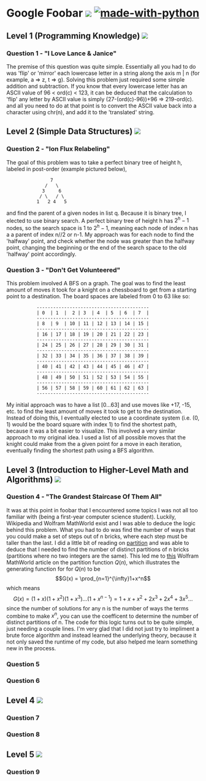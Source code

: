 # Google Foobar ![](https://us-central1-progress-markdown.cloudfunctions.net/progress/44) [![made-with-python](https://img.shields.io/badge/Made%20with-Python-1f425f.svg)](https://www.python.org/)


## Level 1 (Programming Knowledge) ![](https://us-central1-progress-markdown.cloudfunctions.net/progress/100)
### Question 1 - "I Love Lance & Janice"
The premise of this question was quite simple. 
Essentially all you had to do was 'flip' or 'mirror' each lowercase letter in a string along the axis m | n (for example, a => z, t => g). 
Solving this problem just required some simple addition and subtraction. If you know that every lowercase letter has an ASCII value of 96 < ord(c) < 123, 
it can be deduced that the calculation to 'flip' any letter by ASCII value is simply 
(27-(ord(c)-96))+96 => 219-ord(c). and all you need to do at that point is to convert the ASCII value back into a character using chr(n), and add it to the 'translated' string.


## Level 2 (Simple Data Structures) ![](https://us-central1-progress-markdown.cloudfunctions.net/progress/100)
### Question 2 - "Ion Flux Relabeling"
The goal of this problem was to take a perfect binary tree of height h, labeled in post-order (example pictured below),


                    7
                  /   \
                 3     6
                / \   / \
               1   2 4   5
               
and find the parent of a given nodes in list q. Because it is binary tree, I elected to use binary search. A perfect binary tree of height h has $2^h-1$ nodes, so the search space is 1 to $2^h-1$, meaning each node of index n has a a parent of index n//2 or n-1. My approach was for each node to find the 'halfway' point, and check whether the node was greater than the halfway point, changing the beginning or the end of the search space to the old 'halfway' point accordingly.

### Question 3 - "Don't Get Volunteered"
This problem involved A BFS on a graph. The goal was to find the least amount of moves it took for a knight on a chessboard to get from a starting point to a destination. The board spaces are labeled from 0 to 63 like so:

               -----------------------------------------
               | 0  | 1  |  2 | 3  | 4  | 5  | 6  | 7  |
               -----------------------------------------
               | 8  | 9  | 10 | 11 | 12 | 13 | 14 | 15 |
               -----------------------------------------
               | 16 | 17 | 18 | 19 | 20 | 21 | 22 | 23 |
               -----------------------------------------
               | 24 | 25 | 26 | 27 | 28 | 29 | 30 | 31 |
               -----------------------------------------
               | 32 | 33 | 34 | 35 | 36 | 37 | 38 | 39 |
               -----------------------------------------
               | 40 | 41 | 42 | 43 | 44 | 45 | 46 | 47 |
               -----------------------------------------
               | 48 | 49 | 50 | 51 | 52 | 53 | 54 | 55 |
               -----------------------------------------
               | 56 | 57 | 58 | 59 | 60 | 61 | 62 | 63 |
               -----------------------------------------
My initial approach was to have a list [0...63] and use moves like +17, -15, etc. to find the least amount of moves it took to get to the destination. Instead of doing this, I eventually elected to use a coordinate system (i.e. (0, 1) would be the board square with index 1) to find the shortest path, because it was a bit easier to visualize. This involved a very similar approach to my original idea. I used a list of all possible moves that the knight could make from the a given point for a move in each iteration, eventually finding the shortest path using a BFS algorithm. 

## Level 3 (Introduction to Higher-Level Math and Algorithms) ![](https://us-central1-progress-markdown.cloudfunctions.net/progress/33)
### Question 4 - "The Grandest Staircase Of Them All"
It was at this point in foobar that I encountered some topics I was not all too familiar with (being a first-year computer science student). Luckily, Wikipedia and Wolfram MathWorld exist and I was able to deduce the logic behind this problem. What you had to do was find the number of ways that you could make a set of steps out of n bricks, where each step must be taller than the last. I did a little bit of reading on [partition](https://en.wikipedia.org/wiki/Partition_(number_theory)) and was able to deduce that I needed to find the number of distinct partitions of n bricks (partitions where no two integers are the same). This led me to [this](https://mathworld.wolfram.com/PartitionFunctionQ.html) Wolfram MathWorld article on the partition function $Q(n)$, which illustrates the generating function for for $Q(n)$ to be  
$$G(x) = \prod_{n=1}^{\infty}1+x^n$$ 
which means
$$G(x) = (1+x)(1+x^2)(1+x^3)...(1+x^{n-1}) = 1 + x + x^2 + 2x^3 + 2x^4+ 3x^5...$$
since the number of solutions for any n is the number of ways the terms combine to make $x^n$, you can use the coefficent to determine the number of distinct partitions of n. The code for this logic turns out to be quite simple, just needing a couple lines. I'm very glad that I did not just try to impliment a brute force algorithm and instead learned the underlying theory, because it not only saved the runtime of my code, but also helped me learn something new in the process.



### Question 5
### Question 6

## Level 4 ![](https://us-central1-progress-markdown.cloudfunctions.net/progress/0)
### Question 7
### Question 8

## Level 5 ![](https://us-central1-progress-markdown.cloudfunctions.net/progress/0)
### Question 9
